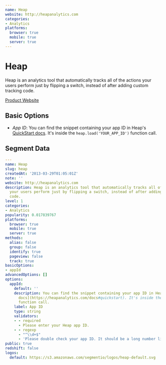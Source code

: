 ```yaml
---
name: Heap
website: http://heapanalytics.com
categories:
- Analytics
platforms:
  browser: true
  mobile: true
  server: true
---
```


# Heap

Heap is an analytics tool that automatically tracks all of the actions your users perform just by flipping a switch, instead of after adding custom tracking code.

[Product Website](http://heapanalytics.com)

## Basic Options

- *App ID*: You can find the snippet containing your app ID in Heap's [QuickStart docs](https://heapanalytics.com/docs#quickstart). It's inside the `heap.load('YOUR_APP_ID')` function call.


## Segment Data
```yaml
---
name: Heap
slug: heap
createdAt: '2013-03-29T01:05:01Z'
note: ''
website: http://heapanalytics.com
description: Heap is an analytics tool that automatically tracks all of the actions
  your users perform just by flipping a switch, instead of after adding custom tracking
  code.
level: 1
categories:
- Analytics
popularity: 0.017839767
platforms:
  browser: true
  mobile: true
  server: true
methods:
  alias: false
  group: false
  identify: true
  pageview: false
  track: true
basicOptions:
- appId
advancedOptions: []
options:
  appId:
    default: ''
    description: You can find the snippet containing your app ID in Heap's [QuickStart
      docs](https://heapanalytics.com/docs#quickstart). It's inside the `heap.load('YOUR_APP_ID')`
      function call.
    label: App ID
    type: string
    validators:
    - - required
      - Please enter your Heap app ID.
    - - regexp
      - "^\\d+$"
      - 'Please double check your app ID. It should be a long number like this: `9709709783`.'
public: true
redshift: false
logos:
  default: https://s3.amazonaws.com/segmentio/logos/heap-default.svg

```

